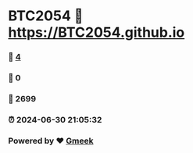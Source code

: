# BTC2054 :link: https://BTC2054.github.io 
### :page_facing_up: [4](https://BTC2054.github.io/tag.html) 
### :speech_balloon: 0 
### :hibiscus: 2699 
### :alarm_clock: 2024-06-30 21:05:32 
### Powered by :heart: [Gmeek](https://github.com/Meekdai/Gmeek)
